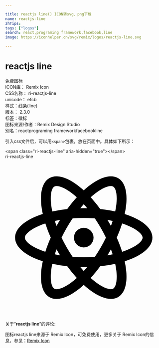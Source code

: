 ```yaml
---

title: reactjs line() ICON转svg、png下载
name: reactjs-line
zhTips: 
tags: ["logos"]
search: react,programing framework,facebook,line
image: https://iconhelper.cn/svg/remix/logos/reactjs-line.svg

---
```


# reactjs line  <small style="font-size: 60%;font-weight: 100"></small>


<div class="detail-page">
<p>
<span><span class="badge-success badge">免费图标</span> </span>
<br/>
<span>
ICON库：
<span class="badge-secondary badge">Remix Icon</span> 
</span>
<br/>
<span>
CSS名称：
<span class="badge-secondary badge">ri-reactjs-line</span> 
</span>
<br/>
<span>
unicode：
<span class="badge-secondary badge">efcb</span> 
<copy-btn content='efcb' btn-title=""></copy-btn>
<copy-btn :content='String.fromCodePoint(parseInt("efcb", 16))' btn-title="复制U"></copy-btn>
</span><br/><span>样式：<span class="badge-light badge">线条(line)</span></span>
<br/>
<span>
版本：
<span class="badge-secondary badge">2.3.0</span> 
</span><br/><span>标签：<span class="badge-light badge"><router-link to="/tags/logos.html">徽标</router-link></span></span>
<br/>
<span>图标来源/作者：<span class="badge-light badge">Remix Design Studio</span></span> 
<br/>
<span>别名：<span class="badge-light badge">react</span><span class="badge-light badge">programing framework</span><span class="badge-light badge">facebook</span><span class="badge-light badge">line</span></span><br/>
</p>
</div>
<div class="alert alert-dark">
  <i class="ri-reactjs-line ri-xs"></i>
  <i class="ri-reactjs-line ri-sm"></i>
  <i class="ri-reactjs-line ri-lg"></i>
  <i class="ri-reactjs-line ri-2x"></i>
  <i class="ri-reactjs-line ri-3x"></i>
  <i class="ri-reactjs-line ri-5x"></i>
  <i class="ri-reactjs-line ri-7x"></i>
</div>
<div>
  <p>引入css文件后，可以用<code>&lt;span&gt;</code>包裹，放在页面中。具体如下所示：    
  </p>
  <div class="alert alert-primary" style="font-size: 14px">
    &lt;span class="ri-reactjs-line" aria-hidden="true"&gt;&lt;/span&gt;
    <copy-btn content='<span class="ri-reactjs-line" aria-hidden="true"></span>'></copy-btn>
  </div>
  <div class="alert alert-secondary">
    <i class="ri-reactjs-line"
    style="font-size: 24px"
    aria-hidden="true"></i> ri-reactjs-line
    <copy-btn content="ri-reactjs-line" btn-title="复制图标名称"></copy-btn>
  </div>
</div>
<div id="svg" class="svg-wrap">
<svg xmlns="http://www.w3.org/2000/svg" viewBox="0 0 24 24">
    <g>
        <path fill="none" d="M0 0h24v24H0z"/>
        <path fill-rule="nonzero" d="M12 13.5a1.5 1.5 0 1 1 0-3 1.5 1.5 0 0 1 0 3zm-.528 2.994c.175.21.351.414.528.609.177-.195.353-.398.528-.609a24.883 24.883 0 0 1-1.056 0zm-1.995-.125a20.678 20.678 0 0 1-2.285-.368c-.075.35-.132.69-.17 1.016-.19 1.583.075 2.545.478 2.777.403.233 1.368-.019 2.645-.974.263-.197.528-.416.794-.655a20.678 20.678 0 0 1-1.462-1.796zm7.331-.368c-.717.16-1.483.284-2.285.368a20.678 20.678 0 0 1-1.462 1.796c.266.24.531.458.794.655 1.277.955 2.242 1.207 2.645.974.403-.232.667-1.194.479-2.777a11.36 11.36 0 0 0-.17-1.016zm1.45-.387c.577 2.639.274 4.74-1.008 5.48-1.282.74-3.253-.048-5.25-1.867-1.997 1.819-3.968 2.606-5.25 1.866-1.282-.74-1.585-2.84-1.009-5.48C3.167 14.794 1.5 13.48 1.5 12s1.667-2.793 4.241-3.614c-.576-2.639-.273-4.74 1.009-5.48 1.282-.74 3.253.048 5.25 1.867 1.997-1.819 3.968-2.606 5.25-1.866 1.282.74 1.585 2.84 1.009 5.48C20.833 9.206 22.5 10.52 22.5 12s-1.667 2.793-4.241 3.614zm-7.32-9.779a11.36 11.36 0 0 0-.793-.655C8.868 4.225 7.903 3.973 7.5 4.206c-.403.232-.667 1.194-.479 2.777.04.327.096.666.17 1.016a20.678 20.678 0 0 1 2.286-.368c.475-.653.965-1.254 1.462-1.796zm3.585 1.796c.802.084 1.568.209 2.285.368.075-.35.132-.69.17-1.016.19-1.583-.075-2.545-.478-2.777-.403-.233-1.368.019-2.645.974a11.36 11.36 0 0 0-.794.655c.497.542.987 1.143 1.462 1.796zm-1.995-.125c-.175-.21-.351-.414-.528-.609-.177.195-.353.398-.528.609a24.884 24.884 0 0 1 1.056 0zm-4.156 7.198a24.884 24.884 0 0 1-.528-.914c-.095.257-.183.51-.263.761.257.056.521.107.79.153zm1.932.234a22.897 22.897 0 0 0 3.392 0A22.897 22.897 0 0 0 15.392 12a22.897 22.897 0 0 0-1.696-2.938 22.897 22.897 0 0 0-3.392 0A22.897 22.897 0 0 0 8.608 12a22.897 22.897 0 0 0 1.696 2.938zm5.852-4.728c.095-.257.183-.51.263-.761a17.974 17.974 0 0 0-.79-.153 24.884 24.884 0 0 1 .527.914zM6.13 9.837c-.34.11-.662.23-.964.36C3.701 10.825 3 11.535 3 12c0 .465.7 1.175 2.166 1.803.302.13.624.25.964.36.222-.7.497-1.426.825-2.163a20.678 20.678 0 0 1-.825-2.163zm1.45-.388c.081.25.169.504.264.76a24.884 24.884 0 0 1 .528-.913c-.27.046-.534.097-.791.153zm10.29 4.714c.34-.11.662-.23.964-.36C20.299 13.175 21 12.465 21 12c0-.465-.7-1.175-2.166-1.803a11.36 11.36 0 0 0-.964-.36c-.222.7-.497 1.426-.825 2.163.328.737.603 1.462.825 2.163zm-1.45.388c-.081-.25-.169-.504-.264-.76a24.884 24.884 0 0 1-.528.913c.27-.046.534-.097.791-.153z"/>
    </g>
</svg>

</div>
<detail full-name='ri-reactjs-line'></detail>  
<div class="icon-detail__container">
<p>关于“<b>reactjs line</b>”的评论:</p>
</div>
<Vssue title="关于“reactjs line”的评论" />    
<div><p>图标reactjs line来源于 Remix Icon，可免费使用，更多关于  Remix Icon的信息，参见：<a target="_blank" href="https://iconhelper.cn/remix.html">Remix Icon</a>
</p></div>
